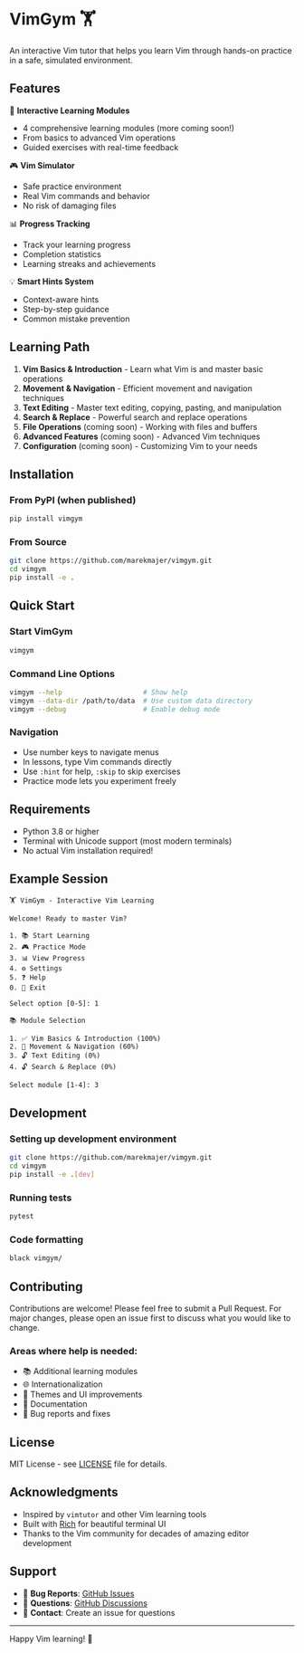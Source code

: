 # VimGym 🏋️

An interactive Vim tutor that helps you learn Vim through hands-on practice in a safe, simulated environment.

## Features

🎯 **Interactive Learning Modules**
- 4 comprehensive learning modules (more coming soon!)
- From basics to advanced Vim operations
- Guided exercises with real-time feedback

🎮 **Vim Simulator**
- Safe practice environment
- Real Vim commands and behavior
- No risk of damaging files

📊 **Progress Tracking**
- Track your learning progress
- Completion statistics
- Learning streaks and achievements

💡 **Smart Hints System**
- Context-aware hints
- Step-by-step guidance
- Common mistake prevention

## Learning Path

1. **Vim Basics & Introduction** - Learn what Vim is and master basic operations
2. **Movement & Navigation** - Efficient movement and navigation techniques  
3. **Text Editing** - Master text editing, copying, pasting, and manipulation
4. **Search & Replace** - Powerful search and replace operations
5. **File Operations** (coming soon) - Working with files and buffers
6. **Advanced Features** (coming soon) - Advanced Vim techniques
7. **Configuration** (coming soon) - Customizing Vim to your needs

## Installation

### From PyPI (when published)

```bash
pip install vimgym
```

### From Source

```bash
git clone https://github.com/marekmajer/vimgym.git
cd vimgym
pip install -e .
```

## Quick Start

### Start VimGym

```bash
vimgym
```

### Command Line Options

```bash
vimgym --help                    # Show help
vimgym --data-dir /path/to/data  # Use custom data directory
vimgym --debug                   # Enable debug mode
```

### Navigation

- Use number keys to navigate menus
- In lessons, type Vim commands directly
- Use `:hint` for help, `:skip` to skip exercises
- Practice mode lets you experiment freely

## Requirements

- Python 3.8 or higher
- Terminal with Unicode support (most modern terminals)
- No actual Vim installation required!

## Example Session

```
🏋️ VimGym - Interactive Vim Learning

Welcome! Ready to master Vim?

1. 📚 Start Learning
2. 🎮 Practice Mode  
3. 📊 View Progress
4. ⚙️ Settings
5. ❓ Help
0. 🚪 Exit

Select option [0-5]: 1

📚 Module Selection

1. ✅ Vim Basics & Introduction (100%)
2. 🔄 Movement & Navigation (60%)
3. 🔓 Text Editing (0%)
4. 🔓 Search & Replace (0%)

Select module [1-4]: 3
```

## Development

### Setting up development environment

```bash
git clone https://github.com/marekmajer/vimgym.git
cd vimgym
pip install -e .[dev]
```

### Running tests

```bash
pytest
```

### Code formatting

```bash
black vimgym/
```

## Contributing

Contributions are welcome! Please feel free to submit a Pull Request. For major changes, please open an issue first to discuss what you would like to change.

### Areas where help is needed:

- 📚 Additional learning modules
- 🌐 Internationalization
- 🎨 Themes and UI improvements
- 📝 Documentation
- 🐛 Bug reports and fixes

## License

MIT License - see [LICENSE](LICENSE) file for details.

## Acknowledgments

- Inspired by `vimtutor` and other Vim learning tools
- Built with [Rich](https://github.com/Textualize/rich) for beautiful terminal UI
- Thanks to the Vim community for decades of amazing editor development

## Support

- 🐛 **Bug Reports**: [GitHub Issues](https://github.com/marekmajer/vimgym/issues)
- 💬 **Questions**: [GitHub Discussions](https://github.com/marekmajer/vimgym/discussions)
- 📧 **Contact**: Create an issue for questions

---

Happy Vim learning! 🎉
